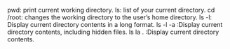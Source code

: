  pwd: print current working directory.
ls: list of your current directory.
cd /root:  changes the working directory to the user’s home directory.
ls -l: Display current directory contents in a long format.
ls -l -a :Display current directory contents, including hidden files.
ls la . :Display current directory contents. 
